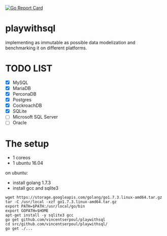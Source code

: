 [![Go Report Card](https://goreportcard.com/badge/github.com/vincentserpoul/playwithsql)](https://goreportcard.com/report/github.com/vincentserpoul/playwithsql)

# playwithsql
implementing as immutable as possible data modelization and benchmarking it on different platforms.

# TODO LIST

- [x] MySQL
- [x] MariaDB
- [x] PerconaDB
- [x] Postgres
- [x] CockroachDB
- [x] SQLite
- [ ] Microsoft SQL Server
- [ ] Oracle

# The setup

* 1 coreos
* 1 ubuntu 16.04

on ubuntu:
* install golang 1.7.3
* install gcc and sqlite3

```
wget https://storage.googleapis.com/golang/go1.7.3.linux-amd64.tar.gz
tar -C /usr/local -xzf go1.7.3.linux-amd64.tar.gz
export PATH=$PATH:/usr/local/go/bin
export GOPATH=$HOME
apt-get install -y sqlite3 gcc
go get github.com/vincentserpoul/playwithsql
cd src/github.com/vincentserpoul/playwithsql/
go get ./...
```
